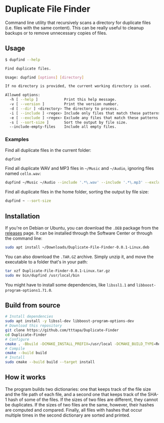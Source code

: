 # Duplicate File Finder

Command line utility that recursively scans a directory for duplicate files 
(i.e. files with the same content).
This can be really useful to cleanup backups or to remove unnecessary copies 
of files.

## Usage

```sh
$ dupfind --help

Find duplicate files.

Usage: dupfind [options] [directory]

If no directory is provided, the current working directory is used.

Allowed options:
  -h [ --help ]            Print this help message.
  -v [ --version ]         Print the version number.
  -d [ --dir ] <directory> The directory to process.
  -i [ --include ] <regex> Include only files that match these patterns.
  -e [ --exclude ] <regex> Exclude any files that match these patterns.
  -s [ --sort-size ]       Sort the output by file size.
  --include-empty-files    Include all empty files.
```

### Examples

Find all duplicate files in the current folder:

```sh
dupfind
```

Find all duplicate WAV and MP3 files in `~/Music` and `~/Audio`, ignoring files 
named `cello.wav`:

```sh
dupfind ~/Music ~/Audio --include '.*\.wav' --include '.*\.mp3' --exclude '.*/cello.wav'
```

Find all duplicate files in the home folder, sorting the output by file size:

```sh
dupfind ~ --sort-size
```

## Installation

If you're on Debian or Ubuntu, you can download the `.DEB` package from the
[releases](https://github.com/tttapa/Duplicate-Finder/releases) page. It can
be installed through the Software Center or through the command line:

```sh
sudo apt install ~/Downloads/Duplicate-File-Finder-0.0.1-Linux.deb
```

You can also download the `.TAR.GZ` archive. Simply unzip it, and move the 
executable to a folder that's in your path:

```sh
tar xzf Duplicate-File-Finder-0.0.1-Linux.tar.gz
sudo mv bin/dupfind /usr/local/bin
```

You might have to install some dependencies, like `libssl1.1` and 
`libboost-program-options1.71.0`.

## Build from source

```sh
# Install dependencies
sudo apt install -y libssl-dev libboost-program-options-dev
# Download this repository
git clone https://github.com/tttapa/Duplicate-Finder
cd Duplicate-Finder
# Configure
cmake . -Bbuild -DCMAKE_INSTALL_PREFIX=/usr/local -DCMAKE_BUILD_TYPE=Release
# Compile
cmake --build build
# Install
sudo cmake --build build --target install
```

## How it works

The program builds two dictionaries: one that keeps track of the file size and
the file path of each file, and a second one that keeps track of the SHA-1
hash of some of the files. If the sizes of two files are different, they
cannot be duplicates.
If the sizes of two files are the same, however, their hashes are computed and
compared. Finally, all files with hashes that occur multiple times in the
second dictionary are sorted and printed.
